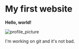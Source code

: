 # My first website

**Hello, world!**

![profile_picture](prof_pic.png "Simon Brealy")

I'm working on git and it's not bad.